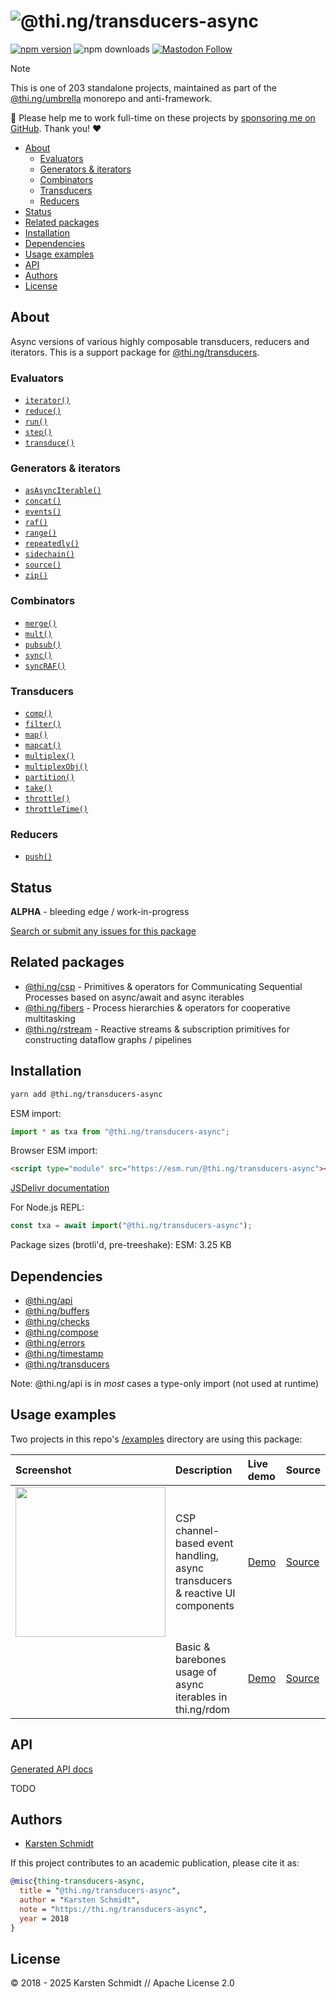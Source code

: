 <!-- This file is generated - DO NOT EDIT! -->
<!-- Please see: https://github.com/thi-ng/umbrella/blob/develop/CONTRIBUTING.md#changes-to-readme-files -->
# ![@thi.ng/transducers-async](https://raw.githubusercontent.com/thi-ng/umbrella/develop/assets/banners/thing-transducers-async.svg?1156f965)

[![npm version](https://img.shields.io/npm/v/@thi.ng/transducers-async.svg)](https://www.npmjs.com/package/@thi.ng/transducers-async)
![npm downloads](https://img.shields.io/npm/dm/@thi.ng/transducers-async.svg)
[![Mastodon Follow](https://img.shields.io/mastodon/follow/109331703950160316?domain=https%3A%2F%2Fmastodon.thi.ng&style=social)](https://mastodon.thi.ng/@toxi)

> [!NOTE]
> This is one of 203 standalone projects, maintained as part
> of the [@thi.ng/umbrella](https://github.com/thi-ng/umbrella/) monorepo
> and anti-framework.
>
> 🚀 Please help me to work full-time on these projects by [sponsoring me on
> GitHub](https://github.com/sponsors/postspectacular). Thank you! ❤️

- [About](#about)
  - [Evaluators](#evaluators)
  - [Generators & iterators](#generators--iterators)
  - [Combinators](#combinators)
  - [Transducers](#transducers)
  - [Reducers](#reducers)
- [Status](#status)
- [Related packages](#related-packages)
- [Installation](#installation)
- [Dependencies](#dependencies)
- [Usage examples](#usage-examples)
- [API](#api)
- [Authors](#authors)
- [License](#license)

## About

Async versions of various highly composable transducers, reducers and iterators. This is a support package for [@thi.ng/transducers](https://github.com/thi-ng/umbrella/tree/develop/packages/transducers).

### Evaluators

- [`iterator()`](https://docs.thi.ng/umbrella/transducers-async/functions/iterator.html)
- [`reduce()`](https://docs.thi.ng/umbrella/transducers-async/functions/reduce.html)
- [`run()`](https://docs.thi.ng/umbrella/transducers-async/functions/run.html)
- [`step()`](https://docs.thi.ng/umbrella/transducers-async/functions/step.html)
- [`transduce()`](https://docs.thi.ng/umbrella/transducers-async/functions/transduce.html)

### Generators & iterators

- [`asAsyncIterable()`](https://docs.thi.ng/umbrella/transducers-async/functions/asAsyncIterable.html)
- [`concat()`](https://docs.thi.ng/umbrella/transducers-async/functions/concat.html)
- [`events()`](https://docs.thi.ng/umbrella/transducers-async/functions/events.html)
- [`raf()`](https://docs.thi.ng/umbrella/transducers-async/functions/raf.html)
- [`range()`](https://docs.thi.ng/umbrella/transducers-async/functions/range.html)
- [`repeatedly()`](https://docs.thi.ng/umbrella/transducers-async/functions/repeatedly.html)
- [`sidechain()`](https://docs.thi.ng/umbrella/transducers-async/functions/sidechain.html)
- [`source()`](https://docs.thi.ng/umbrella/transducers-async/functions/source.html)
- [`zip()`](https://docs.thi.ng/umbrella/transducers-async/functions/zip.html)

### Combinators

- [`merge()`](https://docs.thi.ng/umbrella/transducers-async/functions/merge.html)
- [`mult()`](https://docs.thi.ng/umbrella/transducers-async/functions/mult.html)
- [`pubsub()`](https://docs.thi.ng/umbrella/transducers-async/functions/pubsub.html)
- [`sync()`](https://docs.thi.ng/umbrella/transducers-async/functions/sync.html)
- [`syncRAF()`](https://docs.thi.ng/umbrella/transducers-async/functions/syncRAF.html)

### Transducers

- [`comp()`](https://docs.thi.ng/umbrella/transducers-async/functions/comp.html)
- [`filter()`](https://docs.thi.ng/umbrella/transducers-async/functions/filter.html)
- [`map()`](https://docs.thi.ng/umbrella/transducers-async/functions/map.html)
- [`mapcat()`](https://docs.thi.ng/umbrella/transducers-async/functions/mapcat.html)
- [`multiplex()`](https://docs.thi.ng/umbrella/transducers-async/functions/multiplex.html)
- [`multiplexObj()`](https://docs.thi.ng/umbrella/transducers-async/functions/multiplexObj.html)
- [`partition()`](https://docs.thi.ng/umbrella/transducers-async/functions/partition.html)
- [`take()`](https://docs.thi.ng/umbrella/transducers-async/functions/take.html)
- [`throttle()`](https://docs.thi.ng/umbrella/transducers-async/functions/throttle.html)
- [`throttleTime()`](https://docs.thi.ng/umbrella/transducers-async/functions/throttleTime.html)

### Reducers

- [`push()`](https://docs.thi.ng/umbrella/transducers-async/functions/push.html)

## Status

**ALPHA** - bleeding edge / work-in-progress

[Search or submit any issues for this package](https://github.com/thi-ng/umbrella/issues?q=%5Btransducers-async%5D+in%3Atitle)

## Related packages

- [@thi.ng/csp](https://github.com/thi-ng/umbrella/tree/develop/packages/csp) - Primitives & operators for Communicating Sequential Processes based on async/await and async iterables
- [@thi.ng/fibers](https://github.com/thi-ng/umbrella/tree/develop/packages/fibers) - Process hierarchies & operators for cooperative multitasking
- [@thi.ng/rstream](https://github.com/thi-ng/umbrella/tree/develop/packages/rstream) - Reactive streams & subscription primitives for constructing dataflow graphs / pipelines

## Installation

```bash
yarn add @thi.ng/transducers-async
```

ESM import:

```ts
import * as txa from "@thi.ng/transducers-async";
```

Browser ESM import:

```html
<script type="module" src="https://esm.run/@thi.ng/transducers-async"></script>
```

[JSDelivr documentation](https://www.jsdelivr.com/)

For Node.js REPL:

```js
const txa = await import("@thi.ng/transducers-async");
```

Package sizes (brotli'd, pre-treeshake): ESM: 3.25 KB

## Dependencies

- [@thi.ng/api](https://github.com/thi-ng/umbrella/tree/develop/packages/api)
- [@thi.ng/buffers](https://github.com/thi-ng/umbrella/tree/develop/packages/buffers)
- [@thi.ng/checks](https://github.com/thi-ng/umbrella/tree/develop/packages/checks)
- [@thi.ng/compose](https://github.com/thi-ng/umbrella/tree/develop/packages/compose)
- [@thi.ng/errors](https://github.com/thi-ng/umbrella/tree/develop/packages/errors)
- [@thi.ng/timestamp](https://github.com/thi-ng/umbrella/tree/develop/packages/timestamp)
- [@thi.ng/transducers](https://github.com/thi-ng/umbrella/tree/develop/packages/transducers)

Note: @thi.ng/api is in _most_ cases a type-only import (not used at runtime)

## Usage examples

Two projects in this repo's
[/examples](https://github.com/thi-ng/umbrella/tree/develop/examples)
directory are using this package:

| Screenshot                                                                                                     | Description                                                                  | Live demo                                        | Source                                                                        |
|:---------------------------------------------------------------------------------------------------------------|:-----------------------------------------------------------------------------|:-------------------------------------------------|:------------------------------------------------------------------------------|
| <img src="https://raw.githubusercontent.com/thi-ng/umbrella/develop/assets/examples/csp-bus.png" width="240"/> | CSP channel-based event handling, async transducers & reactive UI components | [Demo](https://demo.thi.ng/umbrella/csp-bus/)    | [Source](https://github.com/thi-ng/umbrella/tree/develop/examples/csp-bus)    |
|                                                                                                                | Basic & barebones usage of async iterables in thi.ng/rdom                    | [Demo](https://demo.thi.ng/umbrella/rdom-async/) | [Source](https://github.com/thi-ng/umbrella/tree/develop/examples/rdom-async) |

## API

[Generated API docs](https://docs.thi.ng/umbrella/transducers-async/)

TODO

## Authors

- [Karsten Schmidt](https://thi.ng)

If this project contributes to an academic publication, please cite it as:

```bibtex
@misc{thing-transducers-async,
  title = "@thi.ng/transducers-async",
  author = "Karsten Schmidt",
  note = "https://thi.ng/transducers-async",
  year = 2018
}
```

## License

&copy; 2018 - 2025 Karsten Schmidt // Apache License 2.0
